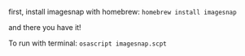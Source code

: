 first, install imagesnap with homebrew:
`homebrew install imagesnap`

and there you have it!

To run with terminal:
`osascript imagesnap.scpt`
